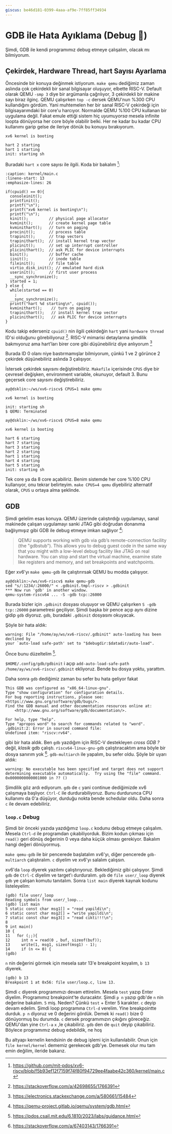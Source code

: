 ```yaml
---
giscus: be46d181-0399-4aaa-af9e-7ff85ff34934
---
```


# GDB ile Hata Ayıklama (Debug 🐛)

Şimdi, GDB ile kendi programımız debug etmeye çalışalım, olacak mı bilmiyorum.

## Çekirdek, Hardware Thread, hart Sayısı Ayarlama

Öncesinde bir konuya değinmek istiyorum. `make qemu` dediğimiz zaman aslında
çok çekirdekli bir sanal bilgisayar oluşuyor, elbette RISC-V. Default olarak
QEMU `-smp 3` diye bir argümanla çağrılıyor, 3 çekirdekli bir makine sayı
biraz ilginç. QEMU çalışırken `top -c` dersek QEMU'nun %300 CPU kullandığını
gördüm. Yani muhtemelen her bir sanal RISC-V çekirdeği için bilgisayarımdaki
bir core'u harcıyor. Normalde QEMU %100 CPU kullanan bir uygulama değil. Fakat
emule ettiği sistem hiç *uyumuyorsa* mesela infinite loopta dönüyorsa her core
böyle olabilir belki. Her ne kadar bu kadar CPU kullanımı garip gelse de
ileriye dönük bu konuyu bırakıyorum.

```text
xv6 kernel is booting

hart 2 starting
hart 1 starting
init: starting sh
```

Buradaki `hart x` core sayısı ile ilgili. Koda bir bakalım [^1f]:

```{code-block} c
:caption: kernel/main.c
:lineno-start: 13
:emphasize-lines: 26

if(cpuid() == 0){
  consoleinit();
  printfinit();
  printf("\n");
  printf("xv6 kernel is booting\n");
  printf("\n");
  kinit();         // physical page allocator
  kvminit();       // create kernel page table
  kvminithart();   // turn on paging
  procinit();      // process table
  trapinit();      // trap vectors
  trapinithart();  // install kernel trap vector
  plicinit();      // set up interrupt controller
  plicinithart();  // ask PLIC for device interrupts
  binit();         // buffer cache
  iinit();         // inode table
  fileinit();      // file table
  virtio_disk_init(); // emulated hard disk
  userinit();      // first user process
  __sync_synchronize();
  started = 1;
} else {
  while(started == 0)
    ;
  __sync_synchronize();
  printf("hart %d starting\n", cpuid());
  kvminithart();    // turn on paging
  trapinithart();   // install kernel trap vector
  plicinithart();   // ask PLIC for device interrupts
}
```

Kodu takip ederseniz `cpuid()` nin ilgili çekirdeğin `hart` yani `hardware thread`
ID'si olduğunu görebiliyoruz [^2f]. RISC-V mimarisi detaylarına şimdilik bakmıyoruz
ama hart'ları birer core gibi düşünebiliriz diye anlıyorum [^3f]

Burada ID 0 olanı niye bastırmamışlar bilmiyorum,
çünkü 1 ve 2 görünce 2 çekirdek düşünebiliriz aslında 3 çalışıyor.

İstersek çekirdek sayısını değiştirebiliriz. `Makefile` içerisinde `CPUS` diye
bir çevresel değişken, environment variable, okunuyor, default 3. Bunu geçersek
core sayısını değiştirebiliriz.

```text
ay@dsklin:~/ws/xv6-riscv$ CPUS=1 make qemu

xv6 kernel is booting

init: starting sh
$ QEMU: Terminated

ay@dsklin:~/ws/xv6-riscv$ CPUS=8 make qemu

xv6 kernel is booting

hart 6 starting
hart 7 starting
hart 3 starting
hart 2 starting
hart 1 starting
hart 4 starting
hart 5 starting
init: starting sh
```

Tek core ya da 8 core açabiliriz. Benim sistemde her core %100 CPU kullanıyor,
onu tekrar belirteyim. `make CPUS=4 qemu` diyebiliriz alternatif olarak,
`CPUS` u ortaya alma şeklinde.

## GDB

Şimdi gelelim esas konuya. QEMU üzerinde çalıştırdığı uygulamayı, sanal makinede
çalışan uygulamayı sanki JTAG gibi doğrudan donanıma bağlıymışız gibi GDB ile
debug etmeye imkan sağlıyor [^4f]:

> QEMU supports working with gdb via gdb’s remote-connection facility (the
> "gdbstub"). This allows you to debug guest code in the same way that you might
> with a low-level debug facility like JTAG on real hardware. You can stop and
> start the virtual machine, examine state like registers and memory, and set
> breakpoints and watchpoints.

Eğer xv6'yı `make qemu-gdb` ile çalıştırırsak QEMU bu modda çalışıyor.

```text
ay@dsklin:~/ws/xv6-riscv$ make qemu-gdb
sed "s/:1234/:26000/" < .gdbinit.tmpl-riscv > .gdbinit
*** Now run 'gdb' in another window.
qemu-system-riscv64 ... -S -gdb tcp::26000
```

Burada bizler için `.gdbinit` dosyası oluşuyor ve QEMU çalışırken
`S -gdb tcp::26000` parametresi geçiliyor. Şimdi başka bir pence açıp aynı
dizine gidip `gdb` diyoruz. `gdb`, buradaki `.gdbinit` dosyasını okuyacak.

Şöyle bir hata aldık:

```text
warning: File "/home/ay/ws/xv6-riscv/.gdbinit" auto-loading has been declined by
your `auto-load safe-path' set to "$debugdir:$datadir/auto-load".
```

Önce bunu düzeltelim [^5f].

`$HOME/.config/gdb/gdbinit` i açıp
`add-auto-load-safe-path /home/ay/ws/xv6-riscv/.gdbinit` ekliyoruz.
Bende bu dosya yoktu, yarattım.

Daha sonra `gdb` dediğimiz zaman bu sefer bu hata geliyor fakat

```text
This GDB was configured as "x86_64-linux-gnu".
Type "show configuration" for configuration details.
For bug reporting instructions, please see:
<https://www.gnu.org/software/gdb/bugs/>.
Find the GDB manual and other documentation resources online at:
    <http://www.gnu.org/software/gdb/documentation/>.

For help, type "help".
Type "apropos word" to search for commands related to "word".
.gdbinit:2: Error in sourced command file:
Undefined item: "riscv:rv64".
```

gibi bir hata aldık. Ben `gdb` yazdığım için RISC-V destekleyen *cross GDB ?*
değil, *klasik* gdb çalıştı. `riscv64-linux-gnu-gdb` çalıştıracaktım ama
böyle bir dosya sanırım yok [^6f]. `gdb-multiarch` ile yapalım, bu sefer oldu.
Şöyle bir uyarı aldık:

```text
warning: No executable has been specified and target does not support
determining executable automatically.  Try using the "file" command.
0x0000000000001000 in ?? ()
```

Şimdilik göz ardı ediyorum. `gdb` de `c` yani continue dediğimizde xv6 çalışmaya
başlıyor. `Ctrl-C` ile durdurabiliyoruz. Bunu durdurunca CPU kullanımı da 0'a
düşüyor, durduğu nokta bende schedular oldu. Daha sonra `c` ile devam edebiliriz.

### `loop.c` Debug

Şimdi bir önceki yazıda yazdığımız `loop.c` kodunu debug etmeye çalışalım.
Mesela `Ctrl-d` ile programdan çıkabiliyorduk. Bizim kodun çıkması için `read()`
geri dönüş değerinin 0 veya daha küçük olması gerekiyor. Bakalım hangi değeri
dönüyormuş.

`make qemu-gdb` ile bir pencerede başlatalım xv6'yı, diğer pencerede
`gdb-multiarch` çalıştıralım. `c` diyelim ve xv6'yı salalım çalışsın.

xv6'da `loop` diyerek yazılımı çalıştırıyoruz. Beklediğimiz gibi çalışıyor.
Şimdi `gdb` de `Ctrl-C` diyelim ve target'ı durduralım. `gdb` de
`file user/_loop` diyerek `gdb` ye çalışan komutu tanıtalım. Sonra `list main`
diyerek kaynak kodunu listeleyelim:

```text
(gdb) file user/_loop
Reading symbols from user/_loop...
(gdb) list main
5 static const char msg1[] = "read yapildi\n";
6 static const char msg2[] = "write yapildi\n";
7 static const char msg3[] = "read cikti!!!\n";
8
9 int main()
10 {
11   for (;;){
12     int n = read(0 , buf, sizeof(buf));
13     write(1, msg1, sizeof(msg1) - 1);
14     if (n <= 0) {
(gdb)
```

`n` nin değerini görmek için mesela satır 13'e breakpoint koyalım, `b 13` diyerek.

```text
(gdb) b 13
Breakpoint 1 at 0x56: file user/loop.c, line 13.
```

Şimdi `c` diyerek programımızı devam ettirelim. Mesela `test` yazıp Enter diyelim.
Programımız breakpoint'te duracaktır. Şimdi `p n` yazıp gdb'de `n` nin değerine
bakalım. `5` miş. Neden? Çünkü `test` + Enter 5 karakter. `c` deyip devam edelim.
Şimdi loop programına `Ctrl-d` verelim. Yine breakpointte durduk. `p n` diyoruz
ve 0 değerini gördük. Demek ki `read()` bize 0 dönüyormuş bu durumda. `c`
dersek programımızın çıkığını göreceğiz. QEMU'dan yine `Ctrl-a` `x` ,le çıkabiliriz.
`gdb` den de `quit` deyip çıkabiliriz. Böylece programımız debug edebildik, ne hoş

Bu altyapı kernelin kendsinin de debug işlemi için kullanılabilir. Onun için
`file kernel/kernel` dememiz gerekecek gdb'ye. Demesek olur mu tam emin değilim,
ileride bakarız.

[^1f]: <https://github.com/mit-pdos/xv6-riscv/blob/f5b93ef12f7159f74f80f94729ee4faabe42c360/kernel/main.c>
[^2f]: <https://stackoverflow.com/a/42698655/1766391>
[^3f]: <https://electronics.stackexchange.com/a/580661/15484>
[^4f]: <https://qemu-project.gitlab.io/qemu/system/gdb.html>
[^5f]: <https://pdos.csail.mit.edu/6.1810/2023/labs/guidance.html>
[^6f]: <https://stackoverflow.com/a/67403143/1766391>
